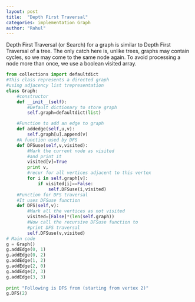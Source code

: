 ```yaml
---
layout: post
title:  "Depth First Traversal"
categories: implementation Graph
author: "Rahul"
---
```

Depth First Traversal (or Search) for a graph is similar to Depth First Traversal of a tree. 
The only catch here is, unlike trees, graphs may contain cycles, so we may come to the same node again.
To avoid processing a node more than once, we use a boolean visited array. 


```python
from collections import defaultdict
#This class represents a directed graph 
#using adjacency list trepresentation
class Graph:
	#constructor
	def __init__(self):
		#Default dictionary to store graph
		self.graph=defaultdict(list)

	#Function to add an edge to graph
	def addedge(self,u,v):
		self.graph[u].append(v)
	#A function used by DFS
	def DFSuse(self,v,visited):
		#Mark the current node as visited
		#and print it
		visited[v]=True
		print v,
		#recur for all vertices adjacent to this vertex
		for i in self.graph[v]:
			if visited[i]==False:
				self.DFSuse(i,visited)
	#Function for DFS traversal
	#It uses DFSuse function
	def DFS(self,v):
		#Mark all the vertices as not visited
		visited=[False]*(len(self.graph))
		#Now call the recursive DFSuse function to
		#print DFS traversal
		self.DFSuse(v,visited)
# Main code
g = Graph()
g.addEdge(0, 1)
g.addEdge(0, 2)
g.addEdge(1, 2)
g.addEdge(2, 0)
g.addEdge(2, 3)
g.addEdge(3, 3)
 
print "Following is DFS from (starting from vertex 2)"
g.DFS(2)


```
